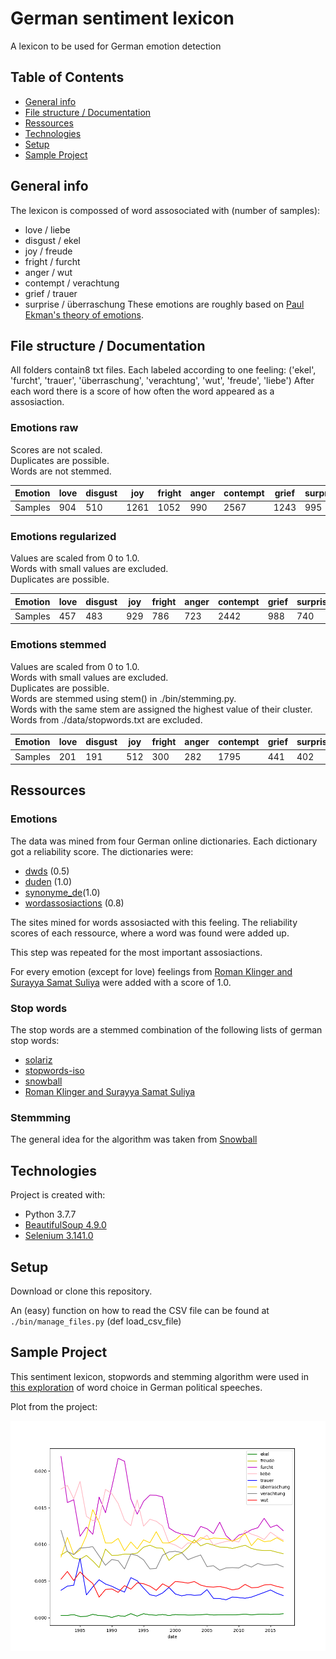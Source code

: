 # German sentiment lexicon
A lexicon to be used for German emotion detection

## Table of Contents
- [General info](#General-Info)
- [File structure / Documentation](#File-structure-/-Documentation)
- [Ressources](#Ressources)
- [Technologies](#Technologies)
- [Setup](#Setup)
- [Sample Project](#Sample-Project)

## General info
The lexicon is compossed of word assosociated with (number of samples):
- love / liebe
- disgust / ekel
- joy / freude
- fright / furcht
- anger / wut
- contempt / verachtung
- grief / trauer
- surprise / überraschung
These emotions are roughly based on [Paul Ekman's theory of emotions](https://en.wikipedia.org/wiki/Paul_Ekman#Emotions_as_universal_categories).

## File structure / Documentation

All folders contain8 txt files.
Each labeled according to one feeling: ('ekel', 'furcht', 'trauer', 'überraschung', 'verachtung', 'wut', 'freude', 'liebe')
After each word there is a score of how often the word appeared as a assosiaction.

### Emotions raw 
Scores are not scaled.    
Duplicates are possible.   
Words are not stemmed.   

Emotion | love | disgust | joy | fright | anger | contempt | grief | surprise
--- | --- | --- | --- | --- | --- | --- |--- | ---
Samples | 904 | 510 | 1261 | 1052 | 990 | 2567 | 1243 | 995

### Emotions regularized
Values are scaled from 0 to 1.0.  
Words with small values are excluded.  
Duplicates are possible.  

Emotion | love | disgust | joy | fright | anger | contempt | grief | surprise
--- | --- | --- | --- | --- | --- | --- |--- | ---
Samples | 457 | 483 | 929 | 786 | 723 | 2442 | 988 | 740

### Emotions stemmed
Values are scaled from 0 to 1.0.  
Words with small values are excluded.  
Duplicates are possible.  
Words are stemmed using stem() in ./bin/stemming.py.  
Words with the same stem are assigned the highest value of their cluster. 
Words from ./data/stopwords.txt are excluded.

Emotion | love | disgust | joy | fright | anger | contempt | grief | surprise
--- | --- | --- | --- | --- | --- | --- |--- | ---
Samples | 201 | 191 | 512 | 300 | 282 | 1795 | 441 | 402



## Ressources
### Emotions
The data was mined from four German online dictionaries.
Each dictionary got a reliability score.
The dictionaries were:
- [dwds](https://www.dwds.de/) (0.5)
- [duden](https://www.duden.de/) (1.0)
- [synonyme_de](https://www.synonyme.de/)(1.0)
- [wordassosiactions](https://wordassociations.net/de/) (0.8)

The sites mined for words assosiacted with this feeling. The reliability scores of each ressource, where a word was found were added up.

This step was repeated for the most important assosiactions.

For every emotion (except for love) feelings from [Roman Klinger and Surayya Samat Suliya](https://bitbucket.org/rklinger/german-emotion-dictionary/src/master/) were added with a score of 1.0.

### Stop words
The stop words are a stemmed combination of the following lists of german stop words:
- [solariz](https://github.com/solariz/german_stopwords/blob/master/german_stopwords_full.txt)
- [stopwords-iso](https://github.com/stopwords-iso/stopwords-de/blob/master/stopwords-de.txt)
- [snowball](https://snowballstem.org/algorithms/german/stop.txt)
- [Roman Klinger and Surayya Samat Suliya](https://bitbucket.org/rklinger/german-emotion-dictionary/src/master/)

### Stemmming
The general idea for the algorithm was taken from [Snowball](https://snowballstem.org/algorithms/german/stemmer.html)

## Technologies
Project is created with:
- Python 3.7.7
- [BeautifulSoup 4.9.0](http://www.crummy.com/software/BeautifulSoup/bs4/)
- [Selenium 3.141.0](https://github.com/SeleniumHQ/selenium/)

## Setup
Download or clone this repository.

An (easy) function on how to read the CSV file can be found at ```./bin/manage_files.py``` (def load_csv_file) 

## Sample Project
This sentiment lexicon, stopwords and stemming algorithm were used in [this exploration](https://github.com/Jana-Z/sentiments_in_german_political_speeches) of word choice in German political speeches.

Plot from the project:

![alt text](https://raw.githubusercontent.com/Jana-Z/sentiments_in_german_political_speeches/master/sentiments_in_political_speeches/plotting/plots_big/emotions/means/all.png "Sentiments over time")